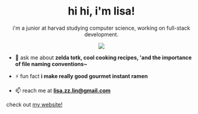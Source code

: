 <h1 align="center">hi hi, i'm lisa!</h1>

<p align="center"> i'm a junior at harvad studying computer science, working on full-stack development. </p>

<div id="header" align="center">
  <img src="https://media2.giphy.com/media/JxFmWGrmynlCg/giphy.gif?cid=ecf05e4797vwhhjkowk2hiqe95jr4cyhzlzhn4yg7nb4l2tv&rid=giphy.gif&ct=g"/>
</div>

- 💬 ask me about **zelda totk, cool cooking recipes, 'and the importance of file naming conventions~**

- ⚡ fun fact **i make really good gourmet instant ramen**

- 📫 reach me at **lisa.zz.lin@gmail.com**

check out [my website!](https://lisalin.dev/)
